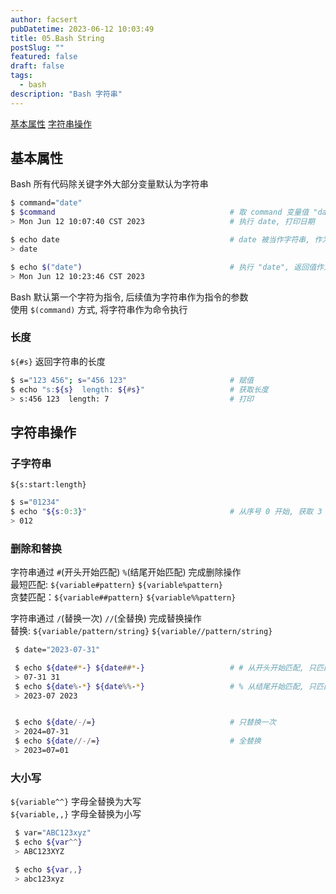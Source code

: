 ```yaml
---
author: facsert
pubDatetime: 2023-06-12 10:03:49
title: 05.Bash String
postSlug: ""
featured: false
draft: false
tags:
  - bash
description: "Bash 字符串"
---
```


<!--
 * @Author       : facsert
 * @Date         : 2023-06-12 10:03:49
 * @LastEditTime : 2023-10-08 21:47:44
 * @Description  : edit description
-->

[基本属性](#基本属性)
[字符串操作](#字符串操作)

## 基本属性

Bash 所有代码除关键字外大部分变量默认为字符串

```bash
$ command="date"
$ $command                                       # 取 command 变量值 "date", "date" 作为命令执行
> Mon Jun 12 10:07:40 CST 2023                   # 执行 date, 打印日期

$ echo date                                      # date 被当作字符串, 作为 echo 的参数
> date

$ echo $("date")                                 # 执行 "date", 返回值作为 echo 的参数
> Mon Jun 12 10:23:46 CST 2023
```

Bash 默认第一个字符为指令, 后续值为字符串作为指令的参数  
使用 `$(command)` 方式, 将字符串作为命令执行

### 长度

`${#s}` 返回字符串的长度

```bash
$ s="123 456"; s="456 123"                       # 赋值
$ echo "s:${s}  length: ${#s}"                   # 获取长度
> s:456 123  length: 7                           # 打印
```

## 字符串操作

### 子字符串

`${s:start:length}`

```bash
$ s="01234"
$ echo "${s:0:3}"                                # 从序号 0 开始, 获取 3 个长度
> 012
```

### 删除和替换

字符串通过 `#`(开头开始匹配) `%`(结尾开始匹配) 完成删除操作  
最短匹配: `${variable#pattern}` `${variable%pattern}`  
贪婪匹配：`${variable##pattern}` `${variable%%pattern}`

字符串通过 `/`(替换一次) `//`(全替换) 完成替换操作  
替换: `${variable/pattern/string}` `${variable//pattern/string}`

```bash
 $ date="2023-07-31"

 $ echo ${date#*-} ${date##*-}                   # # 从开头开始匹配, 只匹配最短内容 ## 贪婪匹配
 > 07-31 31
 $ echo ${date%-*} ${date%%-*}                   # % 从结尾开始匹配, 只匹配最短内容 %% 贪婪匹配
 > 2023-07 2023


 $ echo ${date/-/=}                              # 只替换一次
 > 2024=07-31
 $ echo ${date//-/=}                             # 全替换
 > 2023=07=01
```

### 大小写

`${variable^^}` 字母全替换为大写  
`${variable,,}` 字母全替换为小写

```bash
 $ var="ABC123xyz"
 $ echo ${var^^}
 > ABC123XYZ

 $ echo ${var,,}
 > abc123xyz
```

